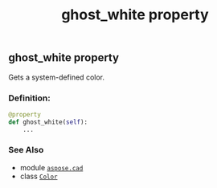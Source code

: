 ﻿---
title: ghost_white property
second_title: Aspose.CAD for Python via .NET API References
description: 
type: docs
weight: 650
url: /aspose.cad/color/ghost_white/
is_root: false
---

## ghost_white property


Gets a system-defined color.
### Definition:
```python
@property
def ghost_white(self):
    ...
```

### See Also
* module [`aspose.cad`](../../)
* class [`Color`](/cad/python-net/aspose.cad/color)
